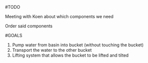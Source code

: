 #TODO

Meeting with Koen about which components we need

Order said components

#GOALS

1. Pump water from basin into bucket (without touching the bucket)
2. Transport the water to the other bucket
3. Lifting system that allows the bucket to be lifted and tilted
